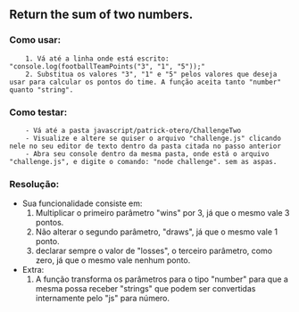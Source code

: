 ## Return the sum of two numbers.

### Como usar:
        1. Vá até a linha onde está escrito: "console.log(footballTeamPoints("3", "1", "5"));" 
        2. Substitua os valores "3", "1" e "5" pelos valores que deseja usar para calcular os pontos do time. A função aceita tanto "number" quanto "string".

### Como testar:
        - Vá até a pasta javascript/patrick-otero/ChallengeTwo
        - Visualize e altere se quiser o arquivo "challenge.js" clicando nele no seu editor de texto dentro da pasta citada no passo anterior
        - Abra seu console dentro da mesma pasta, onde está o arquivo "challenge.js", e digite o comando: "node challenge". sem as aspas.

### Resolução:

 - Sua funcionalidade consiste em:
    1. Multiplicar o primeiro parâmetro "wins" por 3, já que o mesmo vale 3 pontos.
    2. Não alterar o segundo parâmetro, "draws", já que o mesmo vale 1 ponto.
    3. declarar sempre o valor de "losses", o terceiro parâmetro, como zero, já que o mesmo vale nenhum ponto.
 - Extra:
    1. A função transforma os parâmetros para o tipo "number" para que a mesma possa receber "strings" que podem ser convertidas internamente pelo "js" para número.
